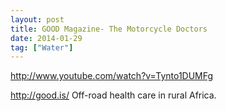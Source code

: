 ```yaml
---
layout: post
title: GOOD Magazine- The Motorcycle Doctors
date: 2014-01-29
tag: ["Water"]
---
```


http://www.youtube.com/watch?v=Tynto1DUMFg  

http://good.is/ Off-road health care in rural Africa.